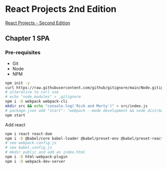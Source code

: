 # React Projects 2nd Edition

[React Projects - Second Edition](https://www.packtpub.com/product/react-projects-second-edition/9781801070638)

## Chapter 1 SPA

### Pre-requisites

- Git
- Node 
- NPM

```sh
npm init -y
curl https://raw.githubusercontent.com/github/gitignore/main/Node.gitignore -o .gitignore
# alterative to curl use
# echo "node_modules" > .gitignore
npm i -D webpack webpack-cli
mkdir src && echo "console.log('Rick and Morty')" > src/index.js
# package.json add "start": "webpack --mode development && node dist/main.js",
npm start
```

Add react

```sh
npm i react react-dom
npm i -D @babel/core babel-loader @babel/preset-env @babel/preset-react
# see webpack.config.js
# see babel.config.js
# mkdir public and add an index.html
npm i -D html-webpack-plugin
npm i -D webpack-dev-server
```






